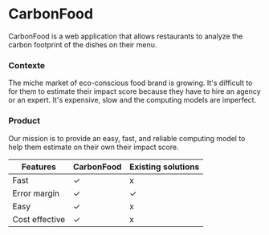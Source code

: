 # CarbonFood

CarbonFood is a web application that allows restaurants to analyze the carbon footprint of the dishes on their menu.

### Contexte

The miche market of eco-conscious food brand is growing. It's difficult to for them to estimate their impact score because they have to hire an agency or an expert. It's expensive, slow and the computing models are imperfect.

### Product

Our mission is to provide an easy, fast, and reliable computing model to help them estimate on their own their impact score. 

| Features | CarbonFood | Existing solutions |
| --- | --- | --- |
| Fast | ✓ | x |
| Error margin | ✓ | ✓ |
| Easy | ✓ | x |
| Cost effective | ✓ | x |
